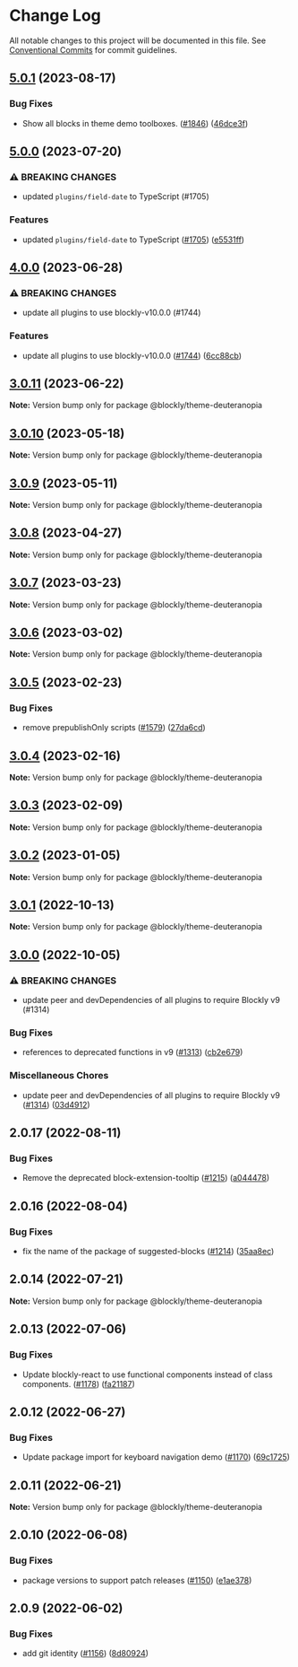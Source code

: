 # Change Log

All notable changes to this project will be documented in this file.
See [Conventional Commits](https://conventionalcommits.org) for commit guidelines.

## [5.0.1](https://github.com/google/blockly-samples/compare/@blockly/theme-deuteranopia@5.0.0...@blockly/theme-deuteranopia@5.0.1) (2023-08-17)


### Bug Fixes

* Show all blocks in theme demo toolboxes. ([#1846](https://github.com/google/blockly-samples/issues/1846)) ([46dce3f](https://github.com/google/blockly-samples/commit/46dce3f6031c7bb906e992767c17951a91dd1f6d))



## [5.0.0](https://github.com/google/blockly-samples/compare/@blockly/theme-deuteranopia@4.0.0...@blockly/theme-deuteranopia@5.0.0) (2023-07-20)


### ⚠ BREAKING CHANGES

* updated `plugins/field-date` to TypeScript (#1705)

### Features

* updated `plugins/field-date` to TypeScript ([#1705](https://github.com/google/blockly-samples/issues/1705)) ([e5531ff](https://github.com/google/blockly-samples/commit/e5531fffe188ee361a16fe48ed126b34e51a8d30))



## [4.0.0](https://github.com/google/blockly-samples/compare/@blockly/theme-deuteranopia@3.0.11...@blockly/theme-deuteranopia@4.0.0) (2023-06-28)


### ⚠ BREAKING CHANGES

* update all plugins to use blockly-v10.0.0 (#1744)

### Features

* update all plugins to use blockly-v10.0.0 ([#1744](https://github.com/google/blockly-samples/issues/1744)) ([6cc88cb](https://github.com/google/blockly-samples/commit/6cc88cbef39d4ad664a668d3d46eb29ba7292f9c))



## [3.0.11](https://github.com/google/blockly-samples/compare/@blockly/theme-deuteranopia@3.0.10...@blockly/theme-deuteranopia@3.0.11) (2023-06-22)

**Note:** Version bump only for package @blockly/theme-deuteranopia





## [3.0.10](https://github.com/google/blockly-samples/compare/@blockly/theme-deuteranopia@3.0.9...@blockly/theme-deuteranopia@3.0.10) (2023-05-18)

**Note:** Version bump only for package @blockly/theme-deuteranopia





## [3.0.9](https://github.com/google/blockly-samples/compare/@blockly/theme-deuteranopia@3.0.8...@blockly/theme-deuteranopia@3.0.9) (2023-05-11)

**Note:** Version bump only for package @blockly/theme-deuteranopia





## [3.0.8](https://github.com/google/blockly-samples/compare/@blockly/theme-deuteranopia@3.0.7...@blockly/theme-deuteranopia@3.0.8) (2023-04-27)

**Note:** Version bump only for package @blockly/theme-deuteranopia





## [3.0.7](https://github.com/google/blockly-samples/compare/@blockly/theme-deuteranopia@3.0.6...@blockly/theme-deuteranopia@3.0.7) (2023-03-23)

**Note:** Version bump only for package @blockly/theme-deuteranopia





## [3.0.6](https://github.com/google/blockly-samples/compare/@blockly/theme-deuteranopia@3.0.5...@blockly/theme-deuteranopia@3.0.6) (2023-03-02)

**Note:** Version bump only for package @blockly/theme-deuteranopia





## [3.0.5](https://github.com/google/blockly-samples/compare/@blockly/theme-deuteranopia@3.0.4...@blockly/theme-deuteranopia@3.0.5) (2023-02-23)


### Bug Fixes

* remove prepublishOnly scripts ([#1579](https://github.com/google/blockly-samples/issues/1579)) ([27da6cd](https://github.com/google/blockly-samples/commit/27da6cd04c38f6ba417f4e7446bb6218c475448d))



## [3.0.4](https://github.com/google/blockly-samples/compare/@blockly/theme-deuteranopia@3.0.3...@blockly/theme-deuteranopia@3.0.4) (2023-02-16)

**Note:** Version bump only for package @blockly/theme-deuteranopia





## [3.0.3](https://github.com/google/blockly-samples/compare/@blockly/theme-deuteranopia@3.0.2...@blockly/theme-deuteranopia@3.0.3) (2023-02-09)

**Note:** Version bump only for package @blockly/theme-deuteranopia





## [3.0.2](https://github.com/google/blockly-samples/compare/@blockly/theme-deuteranopia@3.0.1...@blockly/theme-deuteranopia@3.0.2) (2023-01-05)

**Note:** Version bump only for package @blockly/theme-deuteranopia





## [3.0.1](https://github.com/google/blockly-samples/compare/@blockly/theme-deuteranopia@3.0.0...@blockly/theme-deuteranopia@3.0.1) (2022-10-13)

**Note:** Version bump only for package @blockly/theme-deuteranopia





## [3.0.0](https://github.com/google/blockly-samples/compare/@blockly/theme-deuteranopia@2.0.17...@blockly/theme-deuteranopia@3.0.0) (2022-10-05)


### ⚠ BREAKING CHANGES

* update peer and devDependencies of all plugins to require Blockly v9 (#1314)

### Bug Fixes

* references to deprecated functions in v9 ([#1313](https://github.com/google/blockly-samples/issues/1313)) ([cb2e679](https://github.com/google/blockly-samples/commit/cb2e67987e0b62a77c26adc660cc6ade1ba67954))


### Miscellaneous Chores

* update peer and devDependencies of all plugins to require Blockly v9 ([#1314](https://github.com/google/blockly-samples/issues/1314)) ([03d4912](https://github.com/google/blockly-samples/commit/03d4912c42c8de0f30493037ccc28dddaea0f266))



## 2.0.17 (2022-08-11)


### Bug Fixes

* Remove the deprecated block-extension-tooltip ([#1215](https://github.com/google/blockly-samples/issues/1215)) ([a044478](https://github.com/google/blockly-samples/commit/a044478c86a73e3065bc866e427f175cbec6fc13))





## 2.0.16 (2022-08-04)


### Bug Fixes

* fix the name of the package of suggested-blocks ([#1214](https://github.com/google/blockly-samples/issues/1214)) ([35aa8ec](https://github.com/google/blockly-samples/commit/35aa8ec73a60a4eb5b1e80cb2fc71dcd83d05e27))





## 2.0.14 (2022-07-21)

**Note:** Version bump only for package @blockly/theme-deuteranopia





## 2.0.13 (2022-07-06)


### Bug Fixes

* Update blockly-react to use functional components instead of class components. ([#1178](https://github.com/google/blockly-samples/issues/1178)) ([fa21187](https://github.com/google/blockly-samples/commit/fa21187cdbe4ec3a5c69f185540dd68a98eb69d7))





## 2.0.12 (2022-06-27)


### Bug Fixes

* Update package import for keyboard navigation demo ([#1170](https://github.com/google/blockly-samples/issues/1170)) ([69c1725](https://github.com/google/blockly-samples/commit/69c1725b775279fcc397dc178935208d5f42b08c))





## 2.0.11 (2022-06-21)

**Note:** Version bump only for package @blockly/theme-deuteranopia





## 2.0.10 (2022-06-08)


### Bug Fixes

* package versions to support patch releases ([#1150](https://github.com/google/blockly-samples/issues/1150)) ([e1ae378](https://github.com/google/blockly-samples/commit/e1ae378d779531621c3d948566257d069002963f))





## 2.0.9 (2022-06-02)


### Bug Fixes

* add git identity ([#1156](https://github.com/google/blockly-samples/issues/1156)) ([8d80924](https://github.com/google/blockly-samples/commit/8d809243b277375beb2ce75d4e157b5e17f78193))
